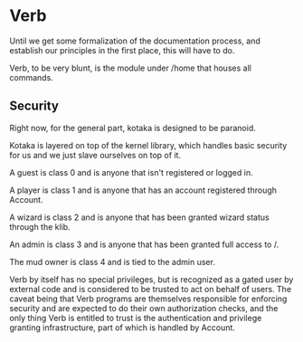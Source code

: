 # Verb

Until we get some formalization of the documentation process, and
establish our principles in the first place, this will have to do.

Verb, to be very blunt, is the module under /home that houses all
commands.

## Security

Right now, for the general part, kotaka is designed to be paranoid.

Kotaka is layered on top of the kernel library, which handles basic
security for us and we just slave ourselves on top of it.

A guest is class 0 and is anyone that isn't registered or logged in.

A player is class 1 and is anyone that has an account registered through Account.

A wizard is class 2 and is anyone that has been granted wizard status through the klib.

An admin is class 3 and is anyone that has been granted full access to /.

The mud owner is class 4 and is tied to the admin user.

Verb by itself has no special privileges, but is recognized as a gated
user by external code and is considered to be trusted to act on behalf of
users.  The caveat being that Verb programs are themselves responsible
for enforcing security and are expected to do their own authorization
checks, and the only thing Verb is entitled to trust is the
authentication and privilege granting infrastructure, part of which is
handled by Account.
